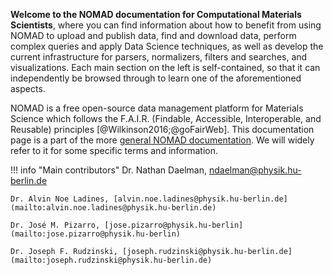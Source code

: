 
<!-- This is the force-directed graph using Cytoscape
    <div id="cy"></div> 
-->

**Welcome to the NOMAD documentation for Computational Materials Scientists**, where you can find information about how to benefit from using NOMAD to upload and publish data, find and download data, perform complex queries and apply Data Science techniques, as well as develop the current infrastructure for parsers, normalizers, filters and searches, and visualizations. Each main section on the left is self-contained, so that it can independently be browsed through to learn one of the aforementioned aspects. 

NOMAD is a free open-source data management platform for Materials Science which follows the F.A.I.R. (Findable, Accessible, Interoperable, and Reusable) principles [@Wilkinson2016;@goFairWeb]. This documentation page is a part of the more [general NOMAD documentation](https://nomad-lab.eu/prod/v1/staging/docs/). We will widely refer to it for some specific terms and information. 



!!! info "Main contributors"
    Dr. Nathan Daelman, [ndaelman@physik.hu-berlin.de](mailto:ndaelman@physik.hu-berlin.de)

    Dr. Alvin Noe Ladines, [alvin.noe.ladines@physik.hu-berlin.de](mailto:alvin.noe.ladines@physik.hu-berlin.de)

    Dr. José M. Pizarro, [jose.pizarro@physik.hu-berlin](mailto:jose.pizarro@physik.hu-berlin)

    Dr. Joseph F. Rudzinski, [joseph.rudzinski@physik.hu-berlin.de](mailto:joseph.rudzinski@physik.hu-berlin.de)